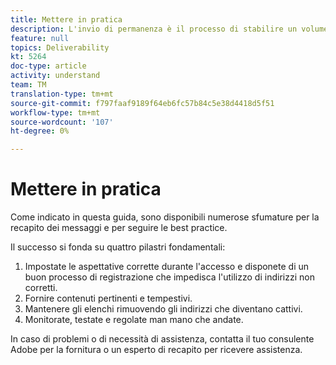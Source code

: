 ```yaml
---
title: Mettere in pratica
description: L'invio di permanenza è il processo di stabilire un volume e una strategia di invio coerenti per mantenere la reputazione del provider di servizi Internet.
feature: null
topics: Deliverability
kt: 5264
doc-type: article
activity: understand
team: TM
translation-type: tm+mt
source-git-commit: f797faaf9189f64eb6fc57b84c5e38d4418d5f51
workflow-type: tm+mt
source-wordcount: '107'
ht-degree: 0%

---
```



# Mettere in pratica

Come indicato in questa guida, sono disponibili numerose sfumature per la recapito dei messaggi e per seguire le best practice.

Il successo si fonda su quattro pilastri fondamentali:

1. Impostate le aspettative corrette durante l&#39;accesso e disponete di un buon processo di registrazione che impedisca l&#39;utilizzo di indirizzi non corretti.
2. Fornire contenuti pertinenti e tempestivi.
3. Mantenere gli elenchi rimuovendo gli indirizzi che diventano cattivi.
4. Monitorate, testate e regolate man mano che andate.

In caso di problemi o di necessità di assistenza, contatta il tuo consulente  Adobe per la fornitura o un esperto di recapito per ricevere assistenza.
